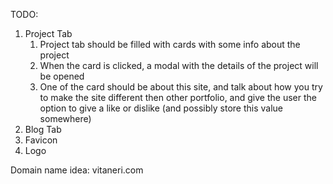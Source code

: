 TODO:

1. Project Tab
   1. Project tab should be filled with cards with some info about the project
   2. When the card is clicked, a modal with the details of the project will be opened
   3. One of the card should be about this site, and talk about how you try to make the site different then other portfolio, and give the user the option to give a like or dislike (and possibly store this value somewhere)
2. Blog Tab
3. Favicon
4. Logo

Domain name idea: vitaneri.com
